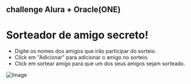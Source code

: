 ## challenge Alura + Oracle(ONE)

# Sorteador de amigo secreto!

- Digite os nomes dos amigos que irão participar do sorteio.
- Click em "Adicionar" para adicionar o amigo no sorteio.
- Click em sortear amigo para que um dos seus amigos sejam sorteado.

![Image](https://github.com/user-attachments/assets/9b707042-6adf-4192-bb7f-5282d8259f19) 

